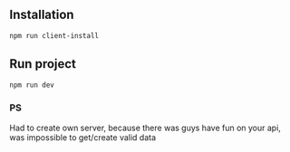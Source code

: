## Installation

```bash
npm run client-install
```

## Run project

```bash
npm run dev
```

### PS
Had to create own server, because there was guys have fun on your api, was impossible to get/create valid data